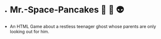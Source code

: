 + # Mr.-Space-Pancakes 👻 🥞 👽
+ An HTML Game about a restless teenager ghost whose parents are only looking out for him.
